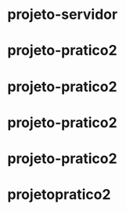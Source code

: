 # projeto-servidor
# projeto-pratico2
# projeto-pratico2
# projeto-pratico2
# projeto-pratico2
# projetopratico2

